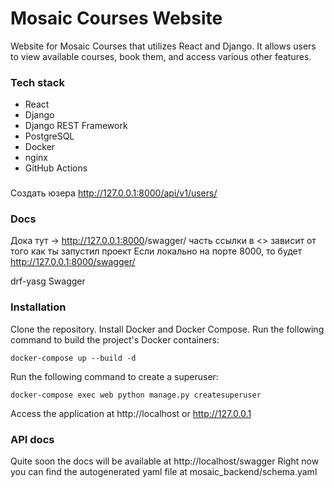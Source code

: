 # Mosaic Courses Website
Website for Mosaic Courses that utilizes React and Django. It allows users to view available courses, book them, and access various other features.

### Tech stack
- React 
- Django
- Django REST Framework
- PostgreSQL
- Docker
- nginx
- GitHub Actions

### 

Создать юзера
http://127.0.0.1:8000/api/v1/users/


### Docs 
Дока тут -> <http://127.0.0.1:8000>/swagger/
часть ссылки в <> зависит от того как ты запустил проект 
Если локально на порте 8000, то будет http://127.0.0.1:8000/swagger/

drf-yasg
Swagger


### Installation
Clone the repository.
Install Docker and Docker Compose.
Run the following command to build the project's Docker containers:
```console
docker-compose up --build -d
```

Run the following command to create a superuser:
```console
docker-compose exec web python manage.py createsuperuser
```

Access the application at http://localhost or http://127.0.0.1

### API docs
Quite soon the docs will be available at http://localhost/swagger
Right now you can find the autogenerated yaml file at mosaic_backend/schema.yaml
